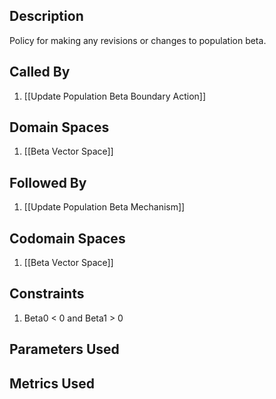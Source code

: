 ## Description

Policy for making any revisions or changes to population beta.
## Called By
1. [[Update Population Beta Boundary Action]]
## Domain Spaces
1. [[Beta Vector Space]]
## Followed By
1. [[Update Population Beta Mechanism]]
## Codomain Spaces
1. [[Beta Vector Space]]
## Constraints
1. Beta0 < 0 and Beta1 > 0
## Parameters Used
## Metrics Used
